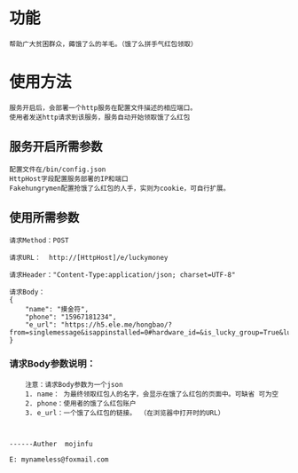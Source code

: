 

# 功能
    帮助广大贫困群众，薅饿了么的羊毛。（饿了么拼手气红包领取）

# 使用方法
    服务开启后，会部署一个http服务在配置文件描述的相应端口。
    使用者发送http请求到该服务，服务自动开始领取饿了么红包

## 服务开启所需参数
    配置文件在/bin/config.json 
    HttpHost字段配置服务部署的IP和端口
    Fakehungrymen配置抢饿了么红包的人手，实则为cookie，可自行扩展。

## 使用所需参数

    请求Method：POST

    请求URL：  http://[HttpHost]/e/luckymoney

    请求Header："Content-Type:application/json; charset=UTF-8"

    请求Body：
    {
        "name": "摸金符",                
        "phone": "15967181234",
        "e_url": "https://h5.ele.me/hongbao/?from=singlemessage&isappinstalled=0#hardware_id=&is_lucky_group=True&lucky_number=9&track_id=&platform=0&sn=29e55676462cf442&theme_id=2097&device_id="
    }   

### 请求Body参数说明：
        注意：请求Body参数为一个json
        1. name： 为最终领取红包人的名字，会显示在饿了么红包的页面中。可缺省 可为空
        2. phone：使用者的饿了么红包账户
        3. e_url：一个饿了么红包的链接。 （在浏览器中打开时的URL）


                                                                                ------Auther  mojinfu
                                                                                E: mynameless@foxmail.com